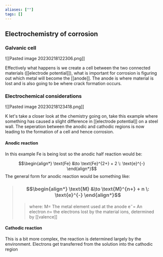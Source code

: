 ```yaml
---
aliases: [""]
tags: []
---
```


## Electrochemistry of corrosion

### Galvanic cell

![[Pasted image 20230218122306.png]]

Effectively what happens is we create a cell between the two connected materials ([[electrode potential]]), what is important for corrosion is figuring out which metal will become the [[anode]]. The anode is where material is lost and is also going to be where crack formation occurs.

### Electrochemical considerations

![[Pasted image 20230218123418.png]]

K let's take a closer look at the chemistry going on, take this example where something has caused a slight difference in [[electrode potential]] on a steel wall. The seperation between the anodic and cathodic regions is now leading to the formation of a cell and hence corrosion.

#### Anodic reaction

In this example $\text{Fe}$ is being lost so the anodic half reaction would be:

$$\begin{align*}
\text{Fe} &\to \text{Fe}^{2+} + 2 \: \text{e}^{-}
\end{align*}$$
The general form for anodic reaction would be something like:

> ### $$\begin{align*} \text{M} &\to \text{M}^{n+} + n \: \text{e}^{-} \end{align*}$$
>> where:
>> $\text{M}=$  The metal element used at the anode
>> $\text{e}^{-}=$ An electron
>> $n=$ the electrons lost by the material ions, determined by [[valence]]

#### Cathodic reaction

This is a bit more complex, the reaction is determined largely by the environment. Electrons get transferred from the solution into the cathodic region


